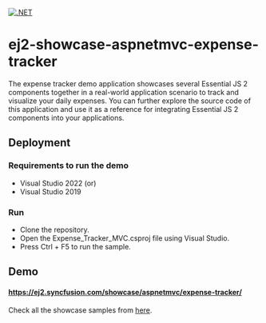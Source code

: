 [![.NET](https://github.com/SubathraKaliamoorthy/ej2-showcase-aspnetmvc-expensetracker/actions/workflows/dotnet.yml/badge.svg)](https://github.com/SubathraKaliamoorthy/ej2-showcase-aspnetmvc-expensetracker/actions/workflows/dotnet.yml)

# ej2-showcase-aspnetmvc-expense-tracker

The expense tracker demo application showcases several Essential JS 2 components together in a real-world application scenario to track and visualize your daily expenses. You can further explore the source code of this application and use it as a reference for integrating Essential JS 2 components into your applications.

## Deployment

### Requirements to run the demo
- Visual Studio 2022 (or)
- Visual Studio 2019

### Run
- Clone the repository.
- Open the Expense_Tracker_MVC.csproj file using Visual Studio.
- Press Ctrl + F5 to run the sample.

## Demo

#### <a href="https://ej2.syncfusion.com/showcase/aspnetmvc/expense-tracker/" target="_blank">https://ej2.syncfusion.com/showcase/aspnetmvc/expense-tracker/</a>

Check all the showcase samples from <a href="https://ej2.syncfusion.com/home/aspnetmvc.html" target="_blank">here</a>.
